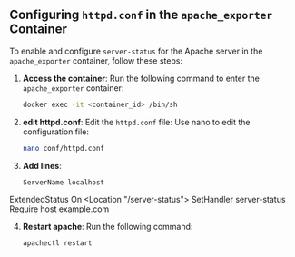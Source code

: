 ## Configuring `httpd.conf` in the `apache_exporter` Container

To enable and configure `server-status` for the Apache server in the `apache_exporter` container, follow these steps:

1. **Access the container**:
   Run the following command to enter the `apache_exporter` container:
   ```bash
   docker exec -it <container_id> /bin/sh

2. **edit httpd.conf**:
   Edit the `httpd.conf` file: Use nano to edit the configuration file:
   ```bash
   nano conf/httpd.conf

3. **Add lines**:
   ```bash
   ServerName localhost
ExtendedStatus On
<Location "/server-status">
    SetHandler server-status
    Require host example.com
</Location>

4. **Restart apache**:
   Run the following command:
   ```bash
   apachectl restart
